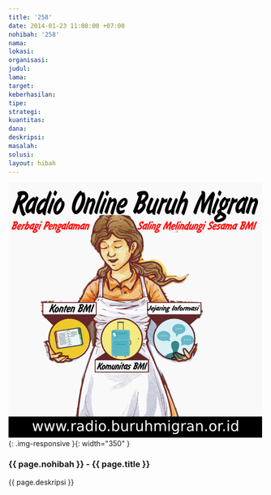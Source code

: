 ```yaml
---
title: '258'
date: 2014-01-23 11:08:00 +07:00
nohibah: '258'
nama:
lokasi:
organisasi:
judul:
lama:
target:
keberhasilan:
tipe:
strategi:
kuantitas:
dana:
deskripsi:
masalah:
solusi:
layout: hibah
---
```


![258](/static/img/hibahcms/258.png){: .img-responsive }{: width="350" }

### {{ page.nohibah }} - {{ page.title }}

{{ page.deskripsi }}
